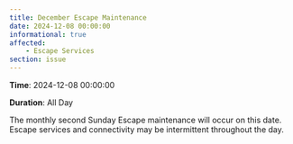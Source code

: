 ```yaml
---
title: December Escape Maintenance 
date: 2024-12-08 00:00:00
informational: true
affected:
    - Escape Services
section: issue
---
```


**Time**: 2024-12-08 00:00:00

**Duration**: All Day

The monthly second Sunday Escape maintenance will occur on this date. Escape services and connectivity may be intermittent throughout the day.
